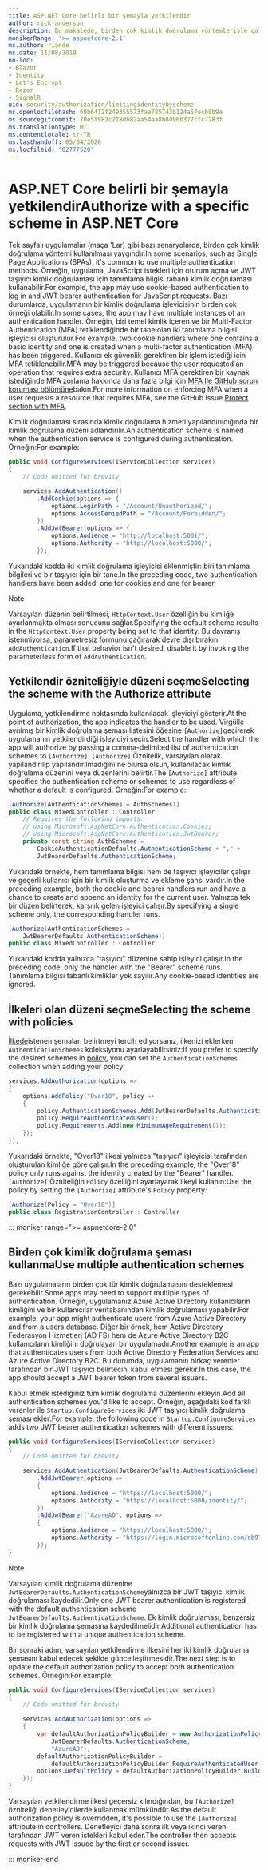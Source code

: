 ```yaml
---
title: ASP.NET Core belirli bir şemayla yetkilendir
author: rick-anderson
description: Bu makalede, birden çok kimlik doğrulama yöntemleriyle çalışırken kimliğin belirli bir şemayla nasıl sınırlandırılacağını açıklamaktadır.
monikerRange: '>= aspnetcore-2.1'
ms.author: riande
ms.date: 11/08/2019
no-loc:
- Blazor
- Identity
- Let's Encrypt
- Razor
- SignalR
uid: security/authorization/limitingidentitybyscheme
ms.openlocfilehash: 69b6412f249355573faa785743b124a67ecb8b9e
ms.sourcegitcommit: 70e5f982c218db82aa54aa8b8d96b377cfc7283f
ms.translationtype: MT
ms.contentlocale: tr-TR
ms.lasthandoff: 05/04/2020
ms.locfileid: "82777520"
---
```

# <a name="authorize-with-a-specific-scheme-in-aspnet-core"></a><span data-ttu-id="4b3d4-103">ASP.NET Core belirli bir şemayla yetkilendir</span><span class="sxs-lookup"><span data-stu-id="4b3d4-103">Authorize with a specific scheme in ASP.NET Core</span></span>

<span data-ttu-id="4b3d4-104">Tek sayfalı uygulamalar (maça 'Lar) gibi bazı senaryolarda, birden çok kimlik doğrulama yöntemi kullanılması yaygındır.</span><span class="sxs-lookup"><span data-stu-id="4b3d4-104">In some scenarios, such as Single Page Applications (SPAs), it's common to use multiple authentication methods.</span></span> <span data-ttu-id="4b3d4-105">Örneğin, uygulama, JavaScript istekleri için oturum açma ve JWT taşıyıcı kimlik doğrulaması için tanımlama bilgisi tabanlı kimlik doğrulaması kullanabilir.</span><span class="sxs-lookup"><span data-stu-id="4b3d4-105">For example, the app may use cookie-based authentication to log in and JWT bearer authentication for JavaScript requests.</span></span> <span data-ttu-id="4b3d4-106">Bazı durumlarda, uygulamanın bir kimlik doğrulama işleyicisinin birden çok örneği olabilir.</span><span class="sxs-lookup"><span data-stu-id="4b3d4-106">In some cases, the app may have multiple instances of an authentication handler.</span></span> <span data-ttu-id="4b3d4-107">Örneğin, biri temel kimlik içeren ve bir Multi-Factor Authentication (MFA) tetiklendiğinde bir tane olan iki tanımlama bilgisi işleyicisi oluşturulur.</span><span class="sxs-lookup"><span data-stu-id="4b3d4-107">For example, two cookie handlers where one contains a basic identity and one is created when a multi-factor authentication (MFA) has been triggered.</span></span> <span data-ttu-id="4b3d4-108">Kullanıcı ek güvenlik gerektiren bir işlem istediği için MFA tetiklenebilir.</span><span class="sxs-lookup"><span data-stu-id="4b3d4-108">MFA may be triggered because the user requested an operation that requires extra security.</span></span> <span data-ttu-id="4b3d4-109">Kullanıcı MFA gerektiren bir kaynak istediğinde MFA zorlama hakkında daha fazla bilgi için [MFA Ile GitHub sorun koruması bölümüne](https://github.com/dotnet/AspNetCore.Docs/issues/15791#issuecomment-580464195)bakın.</span><span class="sxs-lookup"><span data-stu-id="4b3d4-109">For more information on enforcing MFA when a user requests a resource that requires MFA, see the GitHub issue [Protect section with MFA](https://github.com/dotnet/AspNetCore.Docs/issues/15791#issuecomment-580464195).</span></span>

<span data-ttu-id="4b3d4-110">Kimlik doğrulaması sırasında kimlik doğrulama hizmeti yapılandırıldığında bir kimlik doğrulama düzeni adlandırılır.</span><span class="sxs-lookup"><span data-stu-id="4b3d4-110">An authentication scheme is named when the authentication service is configured during authentication.</span></span> <span data-ttu-id="4b3d4-111">Örneğin:</span><span class="sxs-lookup"><span data-stu-id="4b3d4-111">For example:</span></span>

```csharp
public void ConfigureServices(IServiceCollection services)
{
    // Code omitted for brevity

    services.AddAuthentication()
        .AddCookie(options => {
            options.LoginPath = "/Account/Unauthorized/";
            options.AccessDeniedPath = "/Account/Forbidden/";
        })
        .AddJwtBearer(options => {
            options.Audience = "http://localhost:5001/";
            options.Authority = "http://localhost:5000/";
        });
```

<span data-ttu-id="4b3d4-112">Yukarıdaki kodda iki kimlik doğrulama işleyicisi eklenmiştir: biri tanımlama bilgileri ve bir taşıyıcı için bir tane.</span><span class="sxs-lookup"><span data-stu-id="4b3d4-112">In the preceding code, two authentication handlers have been added: one for cookies and one for bearer.</span></span>

>[!NOTE]
><span data-ttu-id="4b3d4-113">Varsayılan düzenin belirtilmesi, `HttpContext.User` özelliğin bu kimliğe ayarlanmakta olması sonucunu sağlar.</span><span class="sxs-lookup"><span data-stu-id="4b3d4-113">Specifying the default scheme results in the `HttpContext.User` property being set to that identity.</span></span> <span data-ttu-id="4b3d4-114">Bu davranış istenmiyorsa, parametresiz formunu çağırarak devre dışı bırakın `AddAuthentication`.</span><span class="sxs-lookup"><span data-stu-id="4b3d4-114">If that behavior isn't desired, disable it by invoking the parameterless form of `AddAuthentication`.</span></span>

## <a name="selecting-the-scheme-with-the-authorize-attribute"></a><span data-ttu-id="4b3d4-115">Yetkilendir özniteliğiyle düzeni seçme</span><span class="sxs-lookup"><span data-stu-id="4b3d4-115">Selecting the scheme with the Authorize attribute</span></span>

<span data-ttu-id="4b3d4-116">Uygulama, yetkilendirme noktasında kullanılacak işleyiciyi gösterir.</span><span class="sxs-lookup"><span data-stu-id="4b3d4-116">At the point of authorization, the app indicates the handler to be used.</span></span> <span data-ttu-id="4b3d4-117">Virgülle ayrılmış bir kimlik doğrulama şeması listesini öğesine `[Authorize]`geçirerek uygulamanın yetkilendirdiği işleyiciyi seçin.</span><span class="sxs-lookup"><span data-stu-id="4b3d4-117">Select the handler with which the app will authorize by passing a comma-delimited list of authentication schemes to `[Authorize]`.</span></span> <span data-ttu-id="4b3d4-118">`[Authorize]` Öznitelik, varsayılan olarak yapılandırılıp yapılandırılmadığını ne olursa olsun, kullanılacak kimlik doğrulama düzenini veya düzenlerini belirtir.</span><span class="sxs-lookup"><span data-stu-id="4b3d4-118">The `[Authorize]` attribute specifies the authentication scheme or schemes to use regardless of whether a default is configured.</span></span> <span data-ttu-id="4b3d4-119">Örneğin:</span><span class="sxs-lookup"><span data-stu-id="4b3d4-119">For example:</span></span>

```csharp
[Authorize(AuthenticationSchemes = AuthSchemes)]
public class MixedController : Controller
    // Requires the following imports:
    // using Microsoft.AspNetCore.Authentication.Cookies;
    // using Microsoft.AspNetCore.Authentication.JwtBearer;
    private const string AuthSchemes =
        CookieAuthenticationDefaults.AuthenticationScheme + "," +
        JwtBearerDefaults.AuthenticationScheme;
```

<span data-ttu-id="4b3d4-120">Yukarıdaki örnekte, hem tanımlama bilgisi hem de taşıyıcı işleyiciler çalışır ve geçerli kullanıcı için bir kimlik oluşturma ve ekleme şansı vardır.</span><span class="sxs-lookup"><span data-stu-id="4b3d4-120">In the preceding example, both the cookie and bearer handlers run and have a chance to create and append an identity for the current user.</span></span> <span data-ttu-id="4b3d4-121">Yalnızca tek bir düzen belirterek, karşılık gelen işleyici çalışır.</span><span class="sxs-lookup"><span data-stu-id="4b3d4-121">By specifying a single scheme only, the corresponding handler runs.</span></span>

```csharp
[Authorize(AuthenticationSchemes = 
    JwtBearerDefaults.AuthenticationScheme)]
public class MixedController : Controller
```

<span data-ttu-id="4b3d4-122">Yukarıdaki kodda yalnızca "taşıyıcı" düzenine sahip işleyici çalışır.</span><span class="sxs-lookup"><span data-stu-id="4b3d4-122">In the preceding code, only the handler with the "Bearer" scheme runs.</span></span> <span data-ttu-id="4b3d4-123">Tanımlama bilgisi tabanlı kimlikler yok sayılır.</span><span class="sxs-lookup"><span data-stu-id="4b3d4-123">Any cookie-based identities are ignored.</span></span>

## <a name="selecting-the-scheme-with-policies"></a><span data-ttu-id="4b3d4-124">İlkeleri olan düzeni seçme</span><span class="sxs-lookup"><span data-stu-id="4b3d4-124">Selecting the scheme with policies</span></span>

<span data-ttu-id="4b3d4-125">[İlkede](xref:security/authorization/policies)istenen şemaları belirtmeyi tercih ediyorsanız, ilkenizi eklerken `AuthenticationSchemes` koleksiyonu ayarlayabilirsiniz:</span><span class="sxs-lookup"><span data-stu-id="4b3d4-125">If you prefer to specify the desired schemes in [policy](xref:security/authorization/policies), you can set the `AuthenticationSchemes` collection when adding your policy:</span></span>

```csharp
services.AddAuthorization(options =>
{
    options.AddPolicy("Over18", policy =>
    {
        policy.AuthenticationSchemes.Add(JwtBearerDefaults.AuthenticationScheme);
        policy.RequireAuthenticatedUser();
        policy.Requirements.Add(new MinimumAgeRequirement());
    });
});
```

<span data-ttu-id="4b3d4-126">Yukarıdaki örnekte, "Over18" ilkesi yalnızca "taşıyıcı" işleyicisi tarafından oluşturulan kimliğe göre çalışır.</span><span class="sxs-lookup"><span data-stu-id="4b3d4-126">In the preceding example, the "Over18" policy only runs against the identity created by the "Bearer" handler.</span></span> <span data-ttu-id="4b3d4-127">`[Authorize]` Özniteliğin `Policy` özelliğini ayarlayarak ilkeyi kullanın:</span><span class="sxs-lookup"><span data-stu-id="4b3d4-127">Use the policy by setting the `[Authorize]` attribute's `Policy` property:</span></span>

```csharp
[Authorize(Policy = "Over18")]
public class RegistrationController : Controller
```

::: moniker range=">= aspnetcore-2.0"

## <a name="use-multiple-authentication-schemes"></a><span data-ttu-id="4b3d4-128">Birden çok kimlik doğrulama şeması kullanma</span><span class="sxs-lookup"><span data-stu-id="4b3d4-128">Use multiple authentication schemes</span></span>

<span data-ttu-id="4b3d4-129">Bazı uygulamaların birden çok tür kimlik doğrulamasını desteklemesi gerekebilir.</span><span class="sxs-lookup"><span data-stu-id="4b3d4-129">Some apps may need to support multiple types of authentication.</span></span> <span data-ttu-id="4b3d4-130">Örneğin, uygulamanız Azure Active Directory kullanıcıların kimliğini ve bir kullanıcılar veritabanından kimlik doğrulaması yapabilir.</span><span class="sxs-lookup"><span data-stu-id="4b3d4-130">For example, your app might authenticate users from Azure Active Directory and from a users database.</span></span> <span data-ttu-id="4b3d4-131">Diğer bir örnek, hem Active Directory Federasyon Hizmetleri (AD FS) hem de Azure Active Directory B2C kullanıcıların kimliğini doğrulayan bir uygulamadır.</span><span class="sxs-lookup"><span data-stu-id="4b3d4-131">Another example is an app that authenticates users from both Active Directory Federation Services and Azure Active Directory B2C.</span></span> <span data-ttu-id="4b3d4-132">Bu durumda, uygulamanın birkaç verenler tarafından bir JWT taşıyıcı belirtecini kabul etmesi gerekir.</span><span class="sxs-lookup"><span data-stu-id="4b3d4-132">In this case, the app should accept a JWT bearer token from several issuers.</span></span>

<span data-ttu-id="4b3d4-133">Kabul etmek istediğiniz tüm kimlik doğrulama düzenlerini ekleyin.</span><span class="sxs-lookup"><span data-stu-id="4b3d4-133">Add all authentication schemes you'd like to accept.</span></span> <span data-ttu-id="4b3d4-134">Örneğin, aşağıdaki kod farklı verenler ile `Startup.ConfigureServices` iki JWT taşıyıcı kimlik doğrulama şeması ekler:</span><span class="sxs-lookup"><span data-stu-id="4b3d4-134">For example, the following code in `Startup.ConfigureServices` adds two JWT bearer authentication schemes with different issuers:</span></span>

```csharp
public void ConfigureServices(IServiceCollection services)
{
    // Code omitted for brevity

    services.AddAuthentication(JwtBearerDefaults.AuthenticationScheme)
        .AddJwtBearer(options =>
        {
            options.Audience = "https://localhost:5000/";
            options.Authority = "https://localhost:5000/identity/";
        })
        .AddJwtBearer("AzureAD", options =>
        {
            options.Audience = "https://localhost:5000/";
            options.Authority = "https://login.microsoftonline.com/eb971100-6f99-4bdc-8611-1bc8edd7f436/";
        });
}
```

> [!NOTE]
> <span data-ttu-id="4b3d4-135">Varsayılan kimlik doğrulama düzenine `JwtBearerDefaults.AuthenticationScheme`yalnızca bir JWT taşıyıcı kimlik doğrulaması kaydedilir.</span><span class="sxs-lookup"><span data-stu-id="4b3d4-135">Only one JWT bearer authentication is registered with the default authentication scheme `JwtBearerDefaults.AuthenticationScheme`.</span></span> <span data-ttu-id="4b3d4-136">Ek kimlik doğrulaması, benzersiz bir kimlik doğrulama şemasına kaydedilmelidir.</span><span class="sxs-lookup"><span data-stu-id="4b3d4-136">Additional authentication has to be registered with a unique authentication scheme.</span></span>

<span data-ttu-id="4b3d4-137">Bir sonraki adım, varsayılan yetkilendirme ilkesini her iki kimlik doğrulama şemasını kabul edecek şekilde güncelleştirmesidir.</span><span class="sxs-lookup"><span data-stu-id="4b3d4-137">The next step is to update the default authorization policy to accept both authentication schemes.</span></span> <span data-ttu-id="4b3d4-138">Örneğin:</span><span class="sxs-lookup"><span data-stu-id="4b3d4-138">For example:</span></span>

```csharp
public void ConfigureServices(IServiceCollection services)
{
    // Code omitted for brevity

    services.AddAuthorization(options =>
    {
        var defaultAuthorizationPolicyBuilder = new AuthorizationPolicyBuilder(
            JwtBearerDefaults.AuthenticationScheme,
            "AzureAD");
        defaultAuthorizationPolicyBuilder = 
            defaultAuthorizationPolicyBuilder.RequireAuthenticatedUser();
        options.DefaultPolicy = defaultAuthorizationPolicyBuilder.Build();
    });
}
```

<span data-ttu-id="4b3d4-139">Varsayılan yetkilendirme ilkesi geçersiz kılındığından, bu `[Authorize]` özniteliği denetleyicilerde kullanmak mümkündür.</span><span class="sxs-lookup"><span data-stu-id="4b3d4-139">As the default authorization policy is overridden, it's possible to use the `[Authorize]` attribute in controllers.</span></span> <span data-ttu-id="4b3d4-140">Denetleyici daha sonra ilk veya ikinci veren tarafından JWT veren istekleri kabul eder.</span><span class="sxs-lookup"><span data-stu-id="4b3d4-140">The controller then accepts requests with JWT issued by the first or second issuer.</span></span>

::: moniker-end
